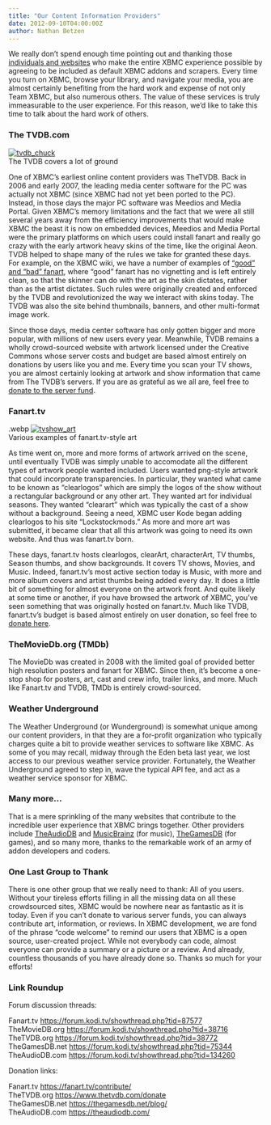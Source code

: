 ```yaml
---
title: "Our Content Information Providers"
date: 2012-09-10T04:00:00Z
author: Nathan Betzen
---
```


We really don’t spend enough time pointing out and thanking those [individuals and websites](https://kodi.wiki/about/friends-and-sponsors/ "XBMC Friends and sponsors") who make the entire XBMC experience possible by agreeing to be included as default XBMC addons and scrapers. Every time you turn on XBMC, browse your library, and navigate your media, you are almost certainly benefiting from the hard work and expense of not only Team XBMC, but also numerous others. The value of these services is truly immeasurable to the user experience. For this reason, we’d like to take this time to talk about the hard work of others.

### The TVDB.com

[![](/sites/default/files/uploads/tvdb_chuck-300x197.webp "tvdb_chuck")](/sites/default/files/uploads/tvdb_chuck.webp)  
 The TVDB covers a lot of ground

One of XBMC’s earliest online content providers was TheTVDB. Back in 2006 and early 2007, the leading media center software for the PC was actually not XBMC (since XBMC had not yet been ported to the PC). Instead, in those days the major PC software was Meedios and Media Portal. Given XBMC’s memory limitations and the fact that we were all still several years away from the efficiency improvements that would make XBMC the beast it is now on embedded devices, Meedios and Media Portal were the primary platforms on which users could install fanart and really go crazy with the early artwork heavy skins of the time, like the original Aeon. TVDB helped to shape many of the rules we take for granted these days. For example, on the XBMC wiki, we have a number of examples of [“good” and “bad” fanart](https://kodi.wiki/view/FanArt "Good and Bad Fanart"), where “good” fanart has no vignetting and is left entirely clean, so that the skinner can do with the art as the skin dictates, rather than as the artist dictates. Such rules were originally created and enforced by the TVDB and revolutionized the way we interact with skins today. The TVDB was also the site behind thumbnails, banners, and other multi-format image work.

Since those days, media center software has only gotten bigger and more popular, with millions of new users every year. Meanwhile, TVDB remains a wholly crowd-sourced website with artwork licensed under the Creative Commons whose server costs and budget are based almost entirely on donations by users like you and me. Every time you scan your TV shows, you are almost certainly looking at artwork and show information that came from The TVDB’s servers. If you are as grateful as we all are, feel free to [donate to the server fund](https://www.thetvdb.com/donate "The TVDB Donations").

### Fanart.tv

.webp
[![](/sites/default/files/uploads/tvshow_art-300x300.webp "tvshow_art")](/sites/default/files/uploads/tvshow_art.jpeg)  
 Various examples of fanart.tv-style art

As time went on, more and more forms of artwork arrived on the scene, until eventually TVDB was simply unable to accomodate all the different types of artwork people wanted included. Users wanted png-style artwork that could incorporate transparencies. In particular, they wanted what came to be known as “clearlogos” which are simply the logos of the show without a rectangular background or any other art. They wanted art for individual seasons. They wanted “clearart” which was typically the cast of a show without a background. Seeing a need, XBMC user Kode began adding clearlogos to his site “Lockstockmods.” As more and more art was submitted, it became clear that all this artwork was going to need its own website. And thus was fanart.tv born.

These days, fanart.tv hosts clearlogos, clearArt, characterArt, TV thumbs, Season thumbs, and show backgrounds. It covers TV shows, Movies, and Music. Indeed, fanart.tv’s most active section today is Music, with more and more album covers and artist thumbs being added every day. It does a little bit of something for almost everyone on the artwork front. And quite likely at some time or another, if you have browsed the artwork of XBMC, you’ve seen something that was originally hosted on fanart.tv. Much like TVDB, fanart.tv’s budget is based almost entirely on user donation, so feel free to [donate here](https://fanart.tv/contribute/ "Fanart.tv donations").

### TheMovieDb.org (TMDb)

The MovieDb was created in 2008 with the limited goal of provided better high resolution posters and fanart for XBMC. Since then, it’s become a one-stop shop for posters, art, cast and crew info, trailer links, and more. Much like Fanart.tv and TVDB, TMDb is entirely crowd-sourced.

### Weather Underground

The Weather Underground (or Wunderground) is somewhat unique among our content providers, in that they are a for-profit organization who typically charges quite a bit to provide weather services to software like XBMC. As some of you may recall, midway through the Eden beta last year, we lost access to our previous weather service provider. Fortunately, the Weather Underground agreed to step in, wave the typical API fee, and act as a weather service sponsor for XBMC.

### Many more…

That is a mere sprinkling of the many websites that contribute to the incredible user experience that XBMC brings together. Other providers include [TheAudioDB](https://www.theaudiodb.com/ "TheAudioDB") and [MusicBrainz](http://musicbrainz.org/ "Music Brainz") (for music), [TheGamesDB](https://thegamesdb.net/ "The GamesDB") (for games), and so many more, thanks to the remarkable work of an army of addon developers and coders.

### One Last Group to Thank

There is one other group that we really need to thank: All of you users. Without your tireless efforts filling in all the missing data on all these crowdsourced sites, XBMC would be nowhere near as fantastic as it is today. Even if you can’t donate to various server funds, you can always contribute art, information, or reviews. In XBMC development, we are fond of the phrase “code welcome” to remind our users that XBMC is a open source, user-created project. While not everybody can code, almost everyone can provide a summary or a picture or a review. And already, countless thousands of you have already done so. Thanks so much for your efforts!

### Link Roundup

Forum discussion threads:

Fanart.tv <https://forum.kodi.tv/showthread.php?tid=87577>  
 TheMovieDB.org <https://forum.kodi.tv/showthread.php?tid=38716>  
 TheTVDB.org <https://forum.kodi.tv/showthread.php?tid=38772>  
 TheGamesDB.net <https://forum.kodi.tv/showthread.php?tid=75344>  
 TheAudioDB.com <https://forum.kodi.tv/showthread.php?tid=134260>

Donation links:

Fanart.tv <https://fanart.tv/contribute/>  
 TheTVDB.org <https://www.thetvdb.com/donate>  
 TheGamesDB.net <https://thegamesdb.net/blog/>  
 TheAudioDB.com <https://theaudiodb.com/>
